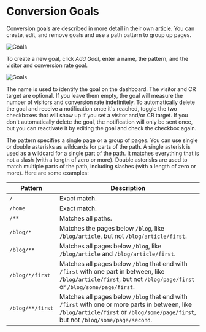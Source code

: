 # Conversion Goals

Conversion goals are described in more detail in their own [article](/advanced/conversion-goals.md). You can create, edit, and remove goals and use a path pattern to group up pages.

![Goals](/dashboard/goals.png)

To create a new goal, click *Add Goal*, enter a name, the pattern, and the visitor and conversion rate goal.

![Goals](/dashboard/create-goal.png)

The name is used to identify the goal on the dashboard. The visitor and CR target are optional. If you leave them empty, the goal will measure the number of visitors and conversion rate indefinitely. To automatically delete the goal and receive a notification once it's reached, toggle the two checkboxes that will show up if you set a visitor and/or CR target. If you don't automatically delete the goal, the notification will only be sent once, but you can reactivate it by editing the goal and check the checkbox again.

The pattern specifies a single page or a group of pages. You can use single or double asterisks as wildcards for parts of the path. A single asterisk is used as a wildcard for a single part of the path. It matches everything that is not a slash (with a length of zero or more). Double asterisks are used to match multiple parts of the path, including slashes (with a length of zero or more). Here are some examples:

| Pattern | Description |
| - | - |
| `/` | Exact match. |
| `/home` | Exact match. |
| `/**` | Matches all paths. |
| `/blog/*` | Matches the pages below `/blog`, like `/blog/article`, but not `/blog/article/first`. |
| `/blog/**` | Matches all pages below `/blog`, like `/blog/article` and `/blog/article/first`. |
| `/blog/*/first` | Matches all pages below `/blog` that end with `/first` with one part in between, like `/blog/article/first`, but not `/blog/page/first` or `/blog/some/page/first`. |
| `/blog/**/first` | Matches all pages below `/blog` that end with `/first` with one or more parts in between, like `/blog/article/first` or `/blog/some/page/first`, but not `/blog/some/page/second`. |
